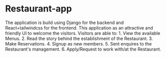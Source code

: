 # Restaurant-app
The application is build using Django for the backend and React+tailwindcss for the frontend.
This application as an attractive and friendly UI to welcome the visitors.
Visitors are able to:
        1. View the available Menus.
        2. Read the story behind the establishment of the Restaurant.
        3. Make Reservations.
        4. Signup as new members.
        5. Sent enquires to the Restaurant's management.
        6. Apply/Request to work with/at the Restaurant.
